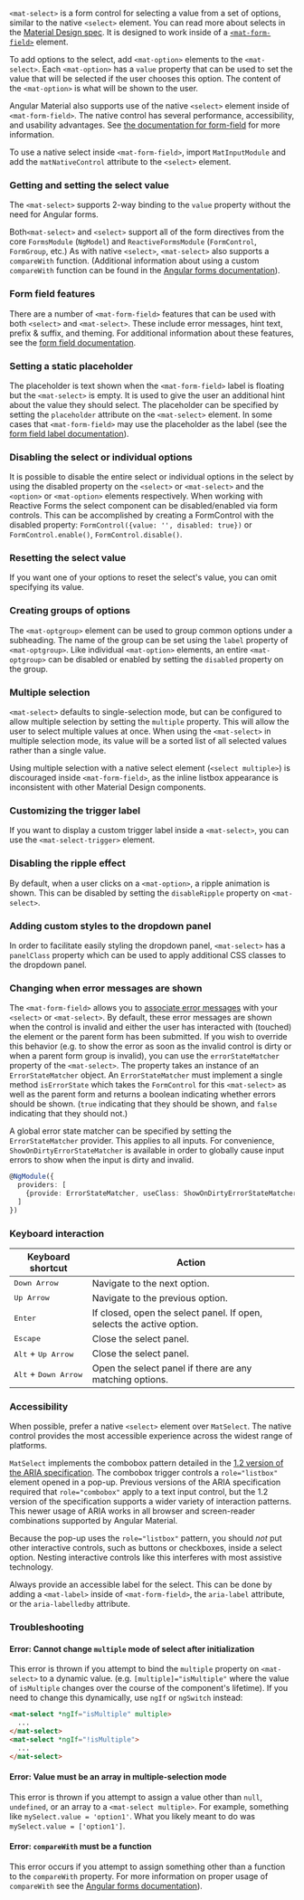 `<mat-select>` is a form control for selecting a value from a set of options, similar to the native
`<select>` element. You can read more about selects in the
[Material Design spec](https://material.io/design/components/menus.html). It is designed to work
inside of a [`<mat-form-field>`](https://material.angular.io/components/form-field/overview)
element.

To add options to the select, add `<mat-option>` elements to the `<mat-select>`. Each `<mat-option>`
has a `value` property that can be used to set the value that will be selected if the user chooses
this option. The content of the `<mat-option>` is what will be shown to the user.

Angular Material also supports use of the native `<select>` element inside of
`<mat-form-field>`. The native control has several performance, accessibility,
and usability advantages. See [the documentation for
form-field](https://material.angular.io/components/form-field) for more information.

To use a native select inside `<mat-form-field>`, import `MatInputModule` and add the
`matNativeControl` attribute to the `<select>` element. 

<!-- example(select-overview) -->

### Getting and setting the select value

The `<mat-select>` supports 2-way binding to the `value` property without the need for Angular
forms.

<!-- example(select-value-binding) -->

Both`<mat-select>` and `<select>` support all of the form directives from the core `FormsModule` (`NgModel`) and
`ReactiveFormsModule` (`FormControl`, `FormGroup`, etc.) As with native `<select>`, `<mat-select>`
also supports a `compareWith` function. (Additional information about using a custom `compareWith`
function can be found in the
[Angular forms documentation](https://angular.io/api/forms/SelectControlValueAccessor#caveat-option-selection)).

<!-- example(select-form) -->

### Form field features

There are a number of `<mat-form-field>` features that can be used with both `<select>` and `<mat-select>`. These
include error messages, hint text, prefix & suffix, and theming. For additional information about
these features, see the
[form field documentation](https://material.angular.io/components/form-field/overview).

<!-- example(select-hint-error) -->

### Setting a static placeholder

The placeholder is text shown when the `<mat-form-field>` label is floating but the `<mat-select>`
is empty. It is used to give the user an additional hint about the value they should select. The
placeholder can be specified by setting the `placeholder` attribute on the `<mat-select>` element.
In some cases that `<mat-form-field>` may use the placeholder as the label (see the
[form field label documentation](https://material.angular.io/components/form-field/overview#floating-label)).

### Disabling the select or individual options

It is possible to disable the entire select or individual options in the select by using the
disabled property on the `<select>` or `<mat-select>` and the `<option>` or `<mat-option>` elements respectively.
When working with Reactive Forms the select component can be disabled/enabled via form controls.
This can be accomplished by creating a FormControl with the disabled property:
`FormControl({value: '', disabled: true})` or `FormControl.enable()`, `FormControl.disable()`.

<!-- example(select-disabled) -->

### Resetting the select value

If you want one of your options to reset the select's value, you can omit specifying its value.

<!-- example(select-reset) -->

### Creating groups of options

The `<mat-optgroup>` element can be used to group common options under a subheading. The name of the
group can be set using the `label` property of `<mat-optgroup>`. Like individual `<mat-option>`
elements, an entire `<mat-optgroup>` can be disabled or enabled by setting the `disabled` property
on the group.

<!-- example(select-optgroup) -->

### Multiple selection

`<mat-select>` defaults to single-selection mode, but can be configured to allow multiple selection
by setting the `multiple` property. This will allow the user to select multiple values at once. When
using the `<mat-select>` in multiple selection mode, its value will be a sorted list of all selected
values rather than a single value.

Using multiple selection with a native select element (`<select multiple>`) is discouraged
inside `<mat-form-field>`, as the inline listbox appearance is inconsistent with other
Material Design components.

<!-- example(select-multiple) -->

### Customizing the trigger label

If you want to display a custom trigger label inside a `<mat-select>`, you can use the
`<mat-select-trigger>` element.

<!-- example(select-custom-trigger) -->

### Disabling the ripple effect

By default, when a user clicks on a `<mat-option>`, a ripple animation is shown. This can be disabled
by setting the `disableRipple` property on `<mat-select>`.

<!-- example(select-no-ripple) -->

### Adding custom styles to the dropdown panel

In order to facilitate easily styling the dropdown panel, `<mat-select>` has a `panelClass` property
which can be used to apply additional CSS classes to the dropdown panel.

<!-- example(select-panel-class) -->

### Changing when error messages are shown

The `<mat-form-field>` allows you to
[associate error messages](https://material.angular.io/components/form-field/overview#error-messages)
with your `<select>` or `<mat-select>`. By default, these error messages are shown when the control is invalid and
either the user has interacted with (touched) the element or the parent form has been submitted. If
you wish to override this behavior (e.g. to show the error as soon as the invalid control is dirty
or when a parent form group is invalid), you can use the `errorStateMatcher` property of the
`<mat-select>`. The property takes an instance of an `ErrorStateMatcher` object. An
`ErrorStateMatcher` must implement a single method `isErrorState` which takes the `FormControl` for
this `<mat-select>` as well as the parent form and returns a boolean indicating whether errors
should be shown. (`true` indicating that they should be shown, and `false` indicating that they
should not.)

<!-- example(select-error-state-matcher) -->

A global error state matcher can be specified by setting the `ErrorStateMatcher` provider. This
applies to all inputs. For convenience, `ShowOnDirtyErrorStateMatcher` is available in order to
globally cause input errors to show when the input is dirty and invalid.

```ts
@NgModule({
  providers: [
    {provide: ErrorStateMatcher, useClass: ShowOnDirtyErrorStateMatcher}
  ]
})
```

### Keyboard interaction
| Keyboard shortcut                      | Action                                                                |
|----------------------------------------|-----------------------------------------------------------------------|
| <kbd>Down Arrow</kbd>                  | Navigate to the next option.                                          |
| <kbd>Up Arrow</kbd>                    | Navigate to the previous option.                                      |
| <kbd>Enter</kbd>                       | If closed, open the select panel. If open, selects the active option. |
| <kbd>Escape</kbd>                      | Close the select panel.                                               |
| <kbd>Alt</kbd> + <kbd>Up Arrow</kbd>   | Close the select panel.                                               |
| <kbd>Alt</kbd> + <kbd>Down Arrow</kbd> | Open the select panel if there are any matching options.              |

### Accessibility
When possible, prefer a native `<select>` element over `MatSelect`. The native control
provides the most accessible experience across the widest range of platforms.

`MatSelect` implements the combobox pattern detailed in the [1.2 version of the ARIA
specification](https://www.w3.org/TR/wai-aria-1.2). The combobox trigger controls a `role="listbox"`
element opened in a pop-up. Previous versions of the ARIA specification
required that `role="combobox"` apply to a text input control, but the 1.2 version of the
specification supports a wider variety of interaction patterns. This newer usage of ARIA works
in all browser and screen-reader combinations supported by Angular Material.

Because the pop-up uses the `role="listbox"` pattern, you should _not_ put other interactive
controls, such as buttons or checkboxes, inside a select option. Nesting interactive controls like
this interferes with most assistive technology.

Always provide an accessible label for the select. This can be done by adding a `<mat-label>`
inside of `<mat-form-field>`, the `aria-label` attribute, or the `aria-labelledby` attribute.

### Troubleshooting

#### Error: Cannot change `multiple` mode of select after initialization

This error is thrown if you attempt to bind the `multiple` property on `<mat-select>` to a dynamic
value. (e.g. `[multiple]="isMultiple"` where the value of `isMultiple` changes over the course of
the component's lifetime). If you need to change this dynamically, use `ngIf` or `ngSwitch` instead:

```html
<mat-select *ngIf="isMultiple" multiple>
  ...
</mat-select>
<mat-select *ngIf="!isMultiple">
  ...
</mat-select>
```

#### Error: Value must be an array in multiple-selection mode

This error is thrown if you attempt to assign a value other than `null`, `undefined`, or an array to
a `<mat-select multiple>`. For example, something like `mySelect.value = 'option1'`. What you likely
meant to do was `mySelect.value = ['option1']`.

#### Error: `compareWith` must be a function

This error occurs if you attempt to assign something other than a function to the `compareWith`
property. For more information on proper usage of `compareWith` see the
[Angular forms documentation](https://angular.io/api/forms/SelectControlValueAccessor#caveat-option-selection)).
